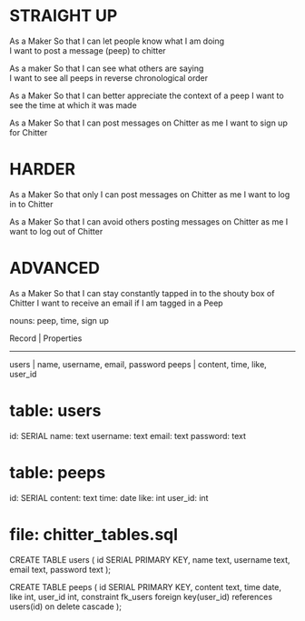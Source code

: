 # STRAIGHT UP

As a Maker
So that I can let people know what I am doing  
I want to post a message (peep) to chitter

As a maker
So that I can see what others are saying  
I want to see all peeps in reverse chronological order

As a Maker
So that I can better appreciate the context of a peep
I want to see the time at which it was made

As a Maker
So that I can post messages on Chitter as me
I want to sign up for Chitter

# HARDER

As a Maker
So that only I can post messages on Chitter as me
I want to log in to Chitter

As a Maker
So that I can avoid others posting messages on Chitter as me
I want to log out of Chitter

# ADVANCED

As a Maker
So that I can stay constantly tapped in to the shouty box of Chitter
I want to receive an email if I am tagged in a Peep

nouns: peep, time, sign up

Record	      | Properties
- - - - - - - - - - - - - - - - 
users         | name, username, email, password
peeps         | content, time, like, user_id

# table: users
id: SERIAL
name: text
username: text
email: text
password: text

# table: peeps
id: SERIAL
content: text
time: date
like: int
user_id: int

# file: chitter_tables.sql

CREATE TABLE users (
  id SERIAL PRIMARY KEY,
  name text,
  username text,
  email text,
  password text
);

CREATE TABLE peeps (
  id SERIAL PRIMARY KEY,
  content text,
  time date,
  like int,
  user_id int,
  constraint fk_users foreign key(user_id)
    references users(id)
    on delete cascade
);
